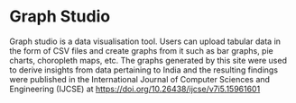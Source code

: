 # Graph Studio
Graph studio is a data visualisation tool. Users can upload tabular data in the form of CSV files and create graphs from it such as bar graphs, pie charts, choropleth maps, etc. 
The graphs generated by this site were used to derive insights from data pertaining to India and the resulting findings were published in the International Journal of Computer Sciences and Engineering (IJCSE) at https://doi.org/10.26438/ijcse/v7i5.15961601
